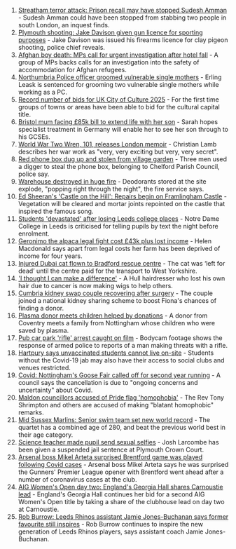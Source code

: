 1. [Streatham terror attack: Prison recall may have stopped Sudesh Amman](https://www.bbc.co.uk/news/uk-england-london-58281243) - Sudesh Amman could have been stopped from stabbing two people in south London, an inquest finds.
2. [Plymouth shooting: Jake Davison given gun licence for sporting purposes](https://www.bbc.co.uk/news/uk-england-devon-58282482) - Jake Davison was issued his firearms licence for clay pigeon shooting, police chief reveals.
3. [Afghan boy death: MPs call for urgent investigation after hotel fall](https://www.bbc.co.uk/news/uk-england-south-yorkshire-58280360) - A group of MPs backs calls for an investigation into the safety of accommodation for Afghan refugees.
4. [Northumbria Police officer groomed vulnerable single mothers](https://www.bbc.co.uk/news/uk-england-tyne-58283467) - Erling Leask is sentenced for grooming two vulnerable single mothers while working as a PC.
5. [Record number of bids for UK City of Culture 2025](https://www.bbc.co.uk/news/uk-england-58272630) - For the first time groups of towns or areas have been able to bid for the cultural capital title.
6. [Bristol mum facing £85k bill to extend life with her son](https://www.bbc.co.uk/news/uk-england-bristol-58017220) - Sarah hopes specialist treatment in Germany will enable her to see her son through to his GCSEs.
7. [World War Two Wren, 101, releases London memoir](https://www.bbc.co.uk/news/uk-england-london-58271337) - Christian Lamb describes her war work as "very, very exciting but very, very secret".
8. [Red phone box dug up and stolen from village garden](https://www.bbc.co.uk/news/uk-england-manchester-58280733) - Three men used a digger to steal the phone box, belonging to Chelford Parish Council, police say.
9. [Warehouse destroyed in huge fire](https://www.bbc.co.uk/news/uk-england-coventry-warwickshire-58279006) - Deodorants stored at the site explode, "popping right through the night", the fire service says.
10. [Ed Sheeran's 'Castle on the Hill': Repairs begin on Framlingham Castle](https://www.bbc.co.uk/news/uk-england-suffolk-58271839) - Vegetation will be cleared and mortar joints repointed on the castle that inspired the famous song.
11. [Students 'devastated' after losing Leeds college places](https://www.bbc.co.uk/news/uk-england-leeds-58281151) - Notre Dame College in Leeds is criticised for telling pupils by text the night before enrolment.
12. [Geronimo the alpaca legal fight cost £43k plus lost income](https://www.bbc.co.uk/news/uk-england-bristol-58274260) - Helen Macdonald says apart from legal costs her farm has been deprived of income for four years.
13. [Injured Dubai cat flown to Bradford rescue centre](https://www.bbc.co.uk/news/uk-england-leeds-58273901) - The cat was ‘left for dead’ until the centre paid for the transport to West Yorkshire.
14. ['I thought I can make a difference'](https://www.bbc.co.uk/news/uk-england-humber-58274021) - A Hull hairdresser who lost his own hair due to cancer is now making wigs to help others.
15. [Cumbria kidney swap couple recovering after surgery](https://www.bbc.co.uk/news/uk-england-cumbria-58272857) - The couple joined a national kidney sharing scheme to boost Fiona's chances of finding a donor.
16. [Plasma donor meets children helped by donations](https://www.bbc.co.uk/news/uk-england-coventry-warwickshire-58261942) - A donor from Coventry meets a family from Nottingham whose children who were saved by plasma.
17. [Pub car park 'rifle' arrest caught on film](https://www.bbc.co.uk/news/uk-england-norfolk-58258077) - Bodycam footage shows the response of armed police to reports of a man making threats with a rifle.
18. [Hartpury says unvaccinated students cannot live on-site](https://www.bbc.co.uk/news/uk-england-gloucestershire-58281872) - Students without the Covid-19 jab may also have their access to social clubs and venues restricted.
19. [Covid: Nottingham's Goose Fair called off for second year running](https://www.bbc.co.uk/news/uk-england-nottinghamshire-58284115) - A council says the cancellation is due to "ongoing concerns and uncertainty" about Covid.
20. [Maldon councillors accused of Pride flag 'homophobia'](https://www.bbc.co.uk/news/uk-england-essex-58279641) - The Rev Tony Shrimpton and others are accused of making "blatant homophobic" remarks.
21. [Mid Sussex Marlins: Senior swim team set new world record](https://www.bbc.co.uk/news/uk-england-sussex-58280117) - The quartet has a combined age of 280, and beat the previous world best in their age category.
22. [Science teacher made pupil send sexual selfies](https://www.bbc.co.uk/news/uk-england-devon-58282016) - Josh Larcombe has been given a suspended jail sentence at Plymouth Crown Court.
23. [Arsenal boss Mikel Arteta surprised Brentford game was played following Covid cases](https://www.bbc.co.uk/sport/football/58279516) - Arsenal boss Mikel Arteta says he was surprised the Gunners' Premier League opener with Brentford went ahead after a number of coronavirus cases at the club.
24. [AIG Women's Open day two: England's Georgia Hall shares Carnoustie lead](https://www.bbc.co.uk/sport/golf/58274181) - England's Georgia Hall continues her bid for a second AIG Women's Open title by taking a share of the clubhouse lead on day two at Carnoustie.
25. [Rob Burrow: Leeds Rhinos assistant Jamie Jones-Buchanan says former favourite still inspires](https://www.bbc.co.uk/sport/rugby-league/58280346) - Rob Burrow continues to inspire the new generation of Leeds Rhinos players, says assistant coach Jamie Jones-Buchanan.
